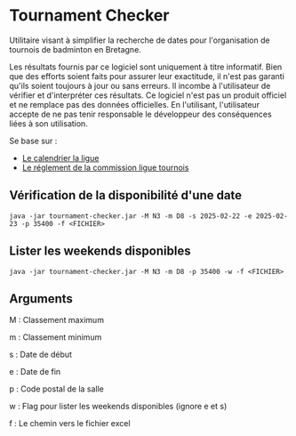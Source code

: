 # Tournament Checker

Utilitaire visant à simplifier la recherche de dates pour l'organisation de tournois de badminton en Bretagne.

Les résultats fournis par ce logiciel sont uniquement à titre informatif. Bien que des efforts soient faits pour assurer leur exactitude, il n'est pas garanti qu'ils soient toujours à jour ou sans erreurs. 
Il incombe à l'utilisateur de vérifier et d'interpréter ces résultats. Ce logiciel n'est pas un produit officiel et ne remplace pas des données officielles. 
En l'utilisant, l'utilisateur accepte de ne pas tenir responsable le développeur des conséquences liées à son utilisation.

Se base sur :
- [Le calendrier la ligue](https://bretagnebadminton.com/index.php/competitions/49-informations-competitions/1122-calendrier-des-competitions)
- [Le réglement de la commission ligue tournois](https://bretagnebadminton.com/index.php/competitions/49-informations-competitions/1295-tournois)

## Vérification de la disponibilité d'une date

`java -jar tournament-checker.jar -M N3 -m D8 -s 2025-02-22 -e 2025-02-23 -p 35400 -f <FICHIER>`

## Lister les weekends disponibles

`java -jar tournament-checker.jar -M N3 -m D8 -p 35400 -w -f <FICHIER>`

## Arguments

M : Classement maximum

m : Classement minimum

s : Date de début

e : Date de fin

p : Code postal de la salle

w : Flag pour lister les weekends disponibles (ignore e et s)

f : Le chemin vers le fichier excel